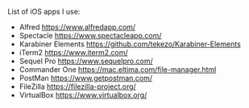 List of iOS apps I use:

* Alfred https://www.alfredapp.com/
* Spectacle https://www.spectacleapp.com/
* Karabiner Elements https://github.com/tekezo/Karabiner-Elements
* iTerm2 https://www.iterm2.com/
* Sequel Pro https://www.sequelpro.com/
* Commander One https://mac.eltima.com/file-manager.html
* PostMan https://www.getpostman.com/
* FileZilla https://filezilla-project.org/
* VirtualBox https://www.virtualbox.org/
